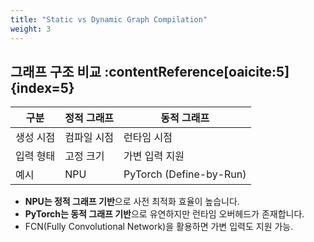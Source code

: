 ```yaml
---
title: "Static vs Dynamic Graph Compilation"
weight: 3
---
```


## 그래프 구조 비교 :contentReference[oaicite:5]{index=5}

| 구분 | 정적 그래프 | 동적 그래프 |
|------|--------------|--------------|
| 생성 시점 | 컴파일 시점 | 런타임 시점 |
| 입력 형태 | 고정 크기 | 가변 입력 지원 |
| 예시 | NPU | PyTorch (Define-by-Run) |

- **NPU는 정적 그래프 기반**으로 사전 최적화 효율이 높습니다.  
- **PyTorch는 동적 그래프 기반**으로 유연하지만 런타임 오버헤드가 존재합니다.  
- FCN(Fully Convolutional Network)을 활용하면 가변 입력도 지원 가능.
